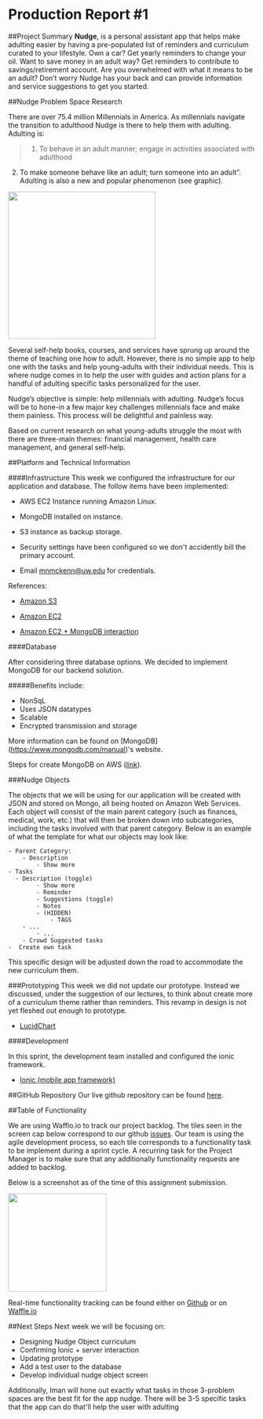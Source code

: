 # Production Report #1##Project Summary**Nudge**, is a personal assistant app that helps make adulting easier by having a pre-populated list of reminders and curriculum curated to your lifestyle. Own a car? Get yearly reminders to change your oil. Want to save money in an adult way? Get reminders to contribute to savings/retirement account. Are you overwhelmed with what it means to be an adult? Don’t worry Nudge has your back and can provide information and service suggestions to get you started.##Nudge Problem Space ResearchThere are over 75.4 million Millennials in America. As millennials navigate the transition to adulthood Nudge is there to help them with adulting. Adulting is:>1. To behave in an adult manner; engage in activities associated with adulthood2. To make someone behave like an adult; turn someone into an adult”. Adulting is also a new and popular phenomenon (see graphic).<img src="/Users/Chancellor/GitHub/Nudge/img/adulting.png" height="300">Several self-help books, courses, and services have sprung up around the theme of teaching one how to adult. However, there is no simple app to help one with the tasks and help young-adults with their individual needs. This is where nudge comes in to help the user with guides and action plans for a handful of adulting specific tasks personalized for the user.Nudge’s objective is simple: help millennials with adulting. Nudge’s focus will be to hone-in a few major key challenges millennials face and make them painless. This process will be delightful and painless way.Based on current research on what young-adults struggle the most with there are three-main themes: financial management, health care management, and general self-help.##Platform and Technical Information####InfrastructureThis week we configured the infrastructure for our application and database. The follow items have been implemented:- AWS EC2 Instance running Amazon Linux.- MongoDB installed on instance.- S3 instance as backup storage.- Security settings have been configured so we don't accidently bill the primary account. - Email mnmckenn@uw.edu for credentials.References: - [Amazon S3](https://aws.amazon.com/s3/)- [Amazon EC2](https://aws.amazon.com/ec2/)- [Amazon EC2 + MongoDB interaction](https://docs.mongodb.com/ecosystem/platforms/amazon-ec2/)####DatabaseAfter considering three database options. We decided to implement MongoDB for our backend solution.#####Benefits include:- NonSqL- Uses JSON datatypes- Scalable- Encrypted transmission and storageMore information can be found on [MongoDB] (https://www.mongodb.com/manual)'s website.Steps for create MongoDB on AWS ([link](https://aws.amazon.com/blogs/aws/mongodb-on-the-aws-cloud-new-quick-start-reference-deployment/)).###Nudge ObjectsThe objects that we will be using for our application will be created with JSON and stored on Mongo, all being hosted on Amazon Web Services. Each object will consist of the main parent category (such as finances, medical, work, etc.) that will then be broken down into subcategories, including the tasks involved with that parent category. Below is an example of what the template for what our objects may look like:	- Parent Category:		- Description			- Show more    - Tasks      - Description (toggle)			- Show more			- Reminder			- Suggestions (toggle)			- Notes			- (HIDDEN)				- TAGS		- ...			- ...		- Crowd Suggested tasks    -  Create own taskThis specific design will be adjusted down the road to accommodate the new curriculum them.###PrototypingThis week we did not update our prototype. Instead we discussed, under the suggestion of our lectures, to think about create more of a curriculum theme rather than reminders. This revamp in design is not yet fleshed out enough to prototype.- [LucidChart](https://www.lucidchart.com/)####DevelopmentIn this sprint, the development team installed and configured the ionic framework. - [Ionic (mobile app framework)](https://ionicframework.com/)##GitHub RepositoryOur live github repository can be found [here](https://github.com/mnmckenn/Nudge).##Table of FunctionalityWe are using Wafflo.io to track our project backlog. The tiles seen in the screen cap below correspond to our github [issues](https://github.com/mnmckenn/Nudge/issues). Our team is using the agile development process, so each tile corresponds to a functionality task to be implement during a sprint cycle. A recurring task for the Project Manager is to make sure that any additionally functionality requests are added to backlog.Below is a screenshot as of the time of this assignment submission.<img src="/Users/Chancellor/GitHub/Nudge/img/Wafflo_screencap_a1.png" height="200">Real-time functionality tracking can be found either on [Github](https://github.com/mnmckenn/Nudge/issues) or on [Waffle.io](https://waffle.io/mnmckenn/Nudge)##Next StepsNext week we will be focusing on:- Designing Nudge Object curriculum- Confirming Ionic + server interaction- Updating prototype- Add a test user to the database- Develop individual nudge object screenAdditionally, Iman will hone out exactly what tasks in those 3-problem spaces are the best fit for the app nudge. There will be 3-5 specific tasks that the app can do that'll help the user with adulting